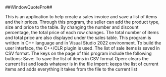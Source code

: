 ##WindowQuotePro##

This is an application to help create a sales invoice and save a list of items and their prices. Through this program, the seller can add the product type, size and price to the table. By changing the number and discount percentage, the total price of each row changes. The total number of items and total price are also displayed under the sales table.
This program is written in C++ language and in Visual Studio 2022 environment. To build the user interface, the C++/CLR plugin is used. The list of sale items is saved in CSV format.
The keys on the page of this program include the following buttons:
Save: To save the list of items in CSV format
Open: clears the current list and loads whatever is in the file
import: keeps the list of current items and adds everything it takes from the file to the current list
